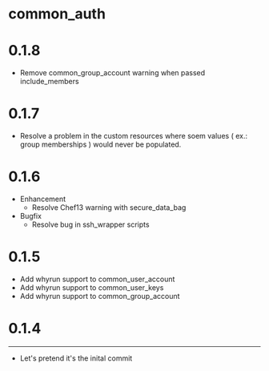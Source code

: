 common_auth
======

# 0.1.8
* Remove common_group_account warning when passed include_members

# 0.1.7
* Resolve a problem in the custom resources where soem values ( ex.: group memberships ) would never be populated.

# 0.1.6
* Enhancement
  * Resolve Chef13 warning with secure_data_bag
* Bugfix
  * Resolve bug in ssh_wrapper scripts

# 0.1.5
* Add whyrun support to common_user_account
* Add whyrun support to common_user_keys
* Add whyrun support to common_group_account

# 0.1.4
----------------
* Let's pretend it's the inital commit
